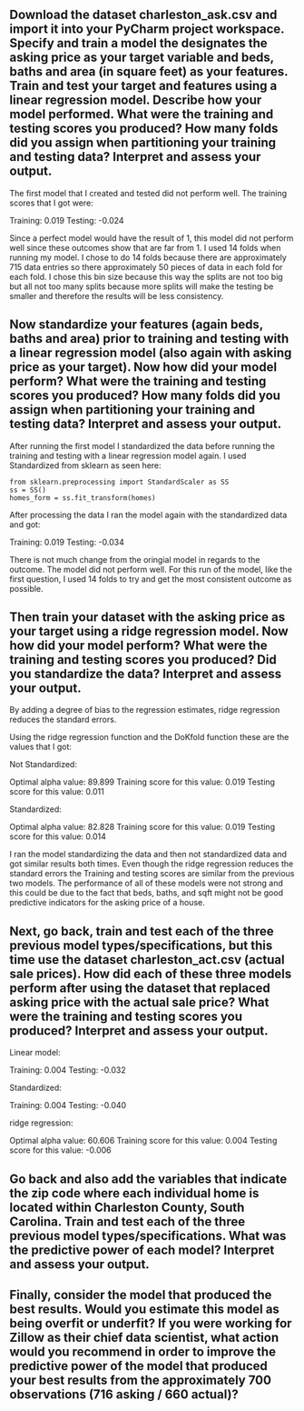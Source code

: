 ## Download the dataset charleston_ask.csv and import it into your PyCharm project workspace. Specify and train a model the designates the asking price as your target variable and beds, baths and area (in square feet) as your features. Train and test your target and features using a linear regression model. Describe how your model performed. What were the training and testing scores you produced? How many folds did you assign when partitioning your training and testing data? Interpret and assess your output. ##

The first model that I created and tested did not perform well. The training scores that I got were: 

Training: 0.019
Testing: -0.024

Since a perfect model would have the result of 1, this model did not perform well since these outcomes show that are far from 1. 
I used 14 folds when running my model. I chose to do 14 folds because there are approximately 715 data entries so there approximately 50 pieces of data in each fold for each fold. I chose this bin size because this way the splits are not too big but all not too many splits because more splits will make the testing be smaller and therefore the results will be less consistency. 

## Now standardize your features (again beds, baths and area) prior to training and testing with a linear regression model (also again with asking price as your target). Now how did your model perform? What were the training and testing scores you produced? How many folds did you assign when partitioning your training and testing data? Interpret and assess your output. ##

After running the first model I standardized the data before running the training and testing with a linear regression model again. I used Standardized from sklearn as seen here: 

``` 
from sklearn.preprocessing import StandardScaler as SS
ss = SS()
homes_form = ss.fit_transform(homes)
```

After processing the data I ran the model again with the standardized data and got:

Training: 0.019
Testing: -0.034

There is not much change from the oringial model in regards to the outcome. The model did not perform well. For this run of the model, like the first question, I used 14 folds to try and get the most consistent outcome as possible. 


## Then train your dataset with the asking price as your target using a ridge regression model. Now how did your model perform? What were the training and testing scores you produced? Did you standardize the data? Interpret and assess your output. ##

By adding a degree of bias to the regression estimates, ridge regression reduces the standard errors. 

Using the ridge regression function and the DoKfold function these are the values that I got:

Not Standardized: 

Optimal alpha value: 89.899
Training score for this value: 0.019
Testing score for this value: 0.011

Standardized: 

Optimal alpha value: 82.828
Training score for this value: 0.019
Testing score for this value: 0.014

I ran the model standardizing the data and then not standardized data and got similar results both times. Even though the ridge regression reduces the standard errors the Training and testing scores are similar from the previous two models. The performance of all of these models were not strong and this could be due to the fact that beds, baths, and sqft might not be good predictive indicators for the asking price of a house. 

## Next, go back, train and test each of the three previous model types/specifications, but this time use the dataset charleston_act.csv (actual sale prices). How did each of these three models perform after using the dataset that replaced asking price with the actual sale price? What were the training and testing scores you produced? Interpret and assess your output. ##

Linear model: 

Training: 0.004
Testing: -0.032

Standardized: 

Training: 0.004
Testing: -0.040

ridge regression: 

Optimal alpha value: 60.606
Training score for this value: 0.004
Testing score for this value: -0.006


## Go back and also add the variables that indicate the zip code where each individual home is located within Charleston County, South Carolina. Train and test each of the three previous model types/specifications. What was the predictive power of each model? Interpret and assess your output. ##

## Finally, consider the model that produced the best results. Would you estimate this model as being overfit or underfit? If you were working for Zillow as their chief data scientist, what action would you recommend in order to improve the predictive power of the model that produced your best results from the approximately 700 observations (716 asking / 660 actual)? ##

